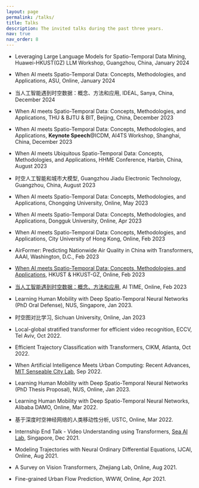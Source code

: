 ```yaml
---
layout: page
permalink: /talks/
title: Talks
description: The invited talks during the past three years.
nav: true
nav_order: 8
---
```

- Leveraging Large Language Models for Spatio-Temporal Data Mining, Huawei-HKUST(GZ) LLM Workshop, Guangzhou, China, January 2024

- When AI meets Spatio-Temporal Data: Concepts, Methodologies, and Applications, ASU, Online, January 2024

- 当人工智能遇到时空数据：概念、方法和应用, IDEAL, Sanya, China, December 2024

- When AI meets Spatio-Temporal Data: Concepts, Methodologies, and Applications, THU & BJTU & BIT, Beijing, China, December 2023

- When AI meets Spatio-Temporal Data: Concepts, Methodologies, and Applications, **Keynote Speech**@ICDM, AI4TS Workshop, Shanghai, China, December 2023

- When AI meets Ubiquitous Spatio-Temporal Data: Concepts, Methodologies, and Applications, HHME Conference, Harbin, China, August 2023

- 时空人工智能和城市大模型, Guangzhou Jiadu Electronic Technology, Guangzhou, China, August 2023

- When AI meets Spatio-Temporal Data: Concepts, Methodologies, and Applications, Chongqing University, Online, May 2023

- When AI meets Spatio-Temporal Data: Concepts, Methodologies, and Applications, Dongguk University, Online, Apr 2023

- When AI meets Spatio-Temporal Data: Concepts, Methodologies, and Applications, City University of Hong Kong, Online, Feb 2023

- AirFormer: Predicting Nationwide Air Quality in China with Transformers, AAAI, Washington, D.C., Feb 2023

- [When AI meets Spatio-Temporal Data: Concepts, Methodologies, and Applications](https://calendar.hkust.edu.hk/events/computer-science-and-engineering-Online-seminar-when-ai-meets-spatio-temporal-data-concepts), HKUST & HKUST-GZ, Online, Feb 2023

- [当人工智能遇到时空数据：概念、方法和应用](https://www.bilibili.com/video/BV1AR4y167jx/?spm_id_from=333.337.search-card.all.click&vd_source=93bcb6cfe974cdff14eaccde54028541), AI TIME, Online, Feb 2023

- Learning Human Mobility with Deep Spatio-Temporal Neural Networks (PhD Oral Defense), NUS, Singapore, Jan 2023.

- 时空图对比学习, Sichuan University, Online, Jan 2023

- Local-global stratified transformer for efficient video recognition, ECCV, Tel Aviv, Oct 2022.

- Efficient Trajectory Classification with Transformers, CIKM, Atlanta, Oct 2022.

- When Artificial Intelligence Meets Urban Computing: Recent Advances, [MIT Senseable City Lab](https://senseable.mit.edu/), Sep 2022.

- Learning Human Mobility with Deep Spatio-Temporal Neural Networks (PhD Thesis Proposal), NUS, Online, Jan 2023.

- Learning Human Mobility with Deep Spatio-Temporal Neural Networks, Alibaba DAMO, Online, Mar 2022.

- 基于深度时空神经网络的人类移动性分析, USTC, Online, Mar 2022.

- Internship End Talk \- Video Understanding using Transformers, [Sea AI Lab](https://sail.sea.com/), Singapore, Dec 2021.

- Modeling Trajectories with Neural Ordinary Differential Equations, IJCAI, Online, Aug 2021.

- A Survey on Vision Transformers, Zhejiang Lab, Online, Aug 2021.

- Fine-grained Urban Flow Prediction, WWW, Online, Apr 2021.




